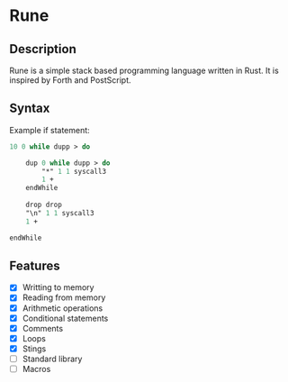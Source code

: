 # Rune
## Description
Rune is a simple stack based programming language written in Rust. It is inspired by Forth and PostScript.  
## Syntax
Example if statement:
``` pascal
10 0 while dupp > do

    dup 0 while dupp > do
        "*" 1 1 syscall3
        1 +
    endWhile
    
    drop drop 
    "\n" 1 1 syscall3
    1 +

endWhile
```
## Features
- [x] Writting to memory
- [x] Reading from memory
- [x] Arithmetic operations
- [x] Conditional statements
- [x] Comments
- [x] Loops
- [x] Stings
- [ ] Standard library
- [ ] Macros

